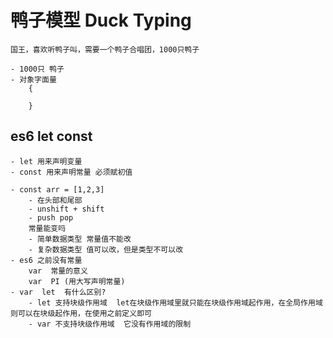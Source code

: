 # 鸭子模型 Duck Typing

    国王，喜欢听鸭子叫，需要一个鸭子合唱团，1000只鸭子
    
    - 1000只 鸭子
    - 对象字面量
        {

        }

## es6 let const
    - let 用来声明变量
    - const 用来声明常量 必须赋初值

    - const arr = [1,2,3]
        - 在头部和尾部
        - unshift + shift
        - push pop
        常量能变吗
        - 简单数据类型 常量值不能改
        - 复杂数据类型 值可以改，但是类型不可以改
    - es6 之前没有常量
        var  常量的意义
        var  PI (用大写声明常量)
    - var  let  有什么区别?
        - let 支持块级作用域  let在块级作用域里就只能在块级作用域起作用，在全局作用域则可以在块级起作用，在使用之前定义即可
        - var 不支持块级作用域  它没有作用域的限制

